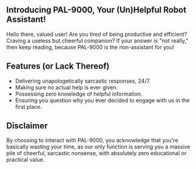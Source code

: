 ## Introducing PAL-9000, Your (Un)Helpful Robot Assistant!

Hello there, valued user! Are you tired of being productive and efficient? Craving a useless but cheerful companion? If your answer is "not really," then keep reading, because PAL-9000 is the non-assistant for you!

## Features (or Lack Thereof)
 
- Delivering unapologetically sarcastic responses, 24/7.
- Making sure no actual help is ever given.
- Possessing zero knowledge of helpful information.
- Ensuring you question why you ever decided to engage with us in the first place.

## Disclaimer

By choosing to interact with PAL-9000, you acknowledge that you're basically wasting your time, as our only function is serving you a massive pile of cheerful, sarcastic nonsense, with absolutely zero educational or practical value. 